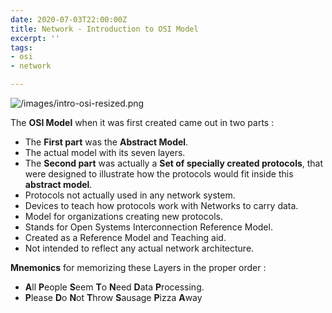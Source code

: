 ```yaml
---
date: 2020-07-03T22:00:00Z
title: Network - Introduction to OSI Model
excerpt: ''
tags:
- osi
- network

---
```


![/images/intro-osi-resized.png](https://app.forestry.io/sites/b0wk5w81s2namw/body-media//images/intro-osi-resized.png)

The **OSI Model** when it was first created came out in two parts :

* The **First part** was the **Abstract Model**.
* The actual model with its seven layers.
* The **Second part** was actually a **Set of specially created protocols**, that were designed to illustrate how the protocols would fit inside this **abstract model**.
* Protocols not actually used in any network system.
* Devices to teach how protocols work with Networks to carry data.
* Model for organizations creating new protocols.
* Stands for Open Systems Interconnection Reference Model.
* Created as a Reference Model and Teaching aid.
* Not intended to reflect any actual network architecture.

**Mnemonics** for memorizing these Layers in the proper order :

* **A**ll **P**eople **S**eem **T**o **N**eed **D**ata **P**rocessing.
* **P**lease **D**o **N**ot **T**hrow **S**ausage **P**izza **A**way